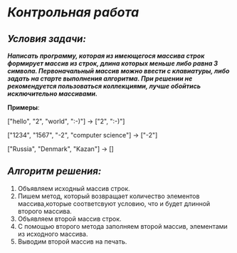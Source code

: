 # *Контрольная работа*

## *Условия задачи:*

***Написать программу, которая из имеющегося массива строк формирует массив из строк,
длина которых меньше либо равна 3 символа. Первоначальный массив можно ввести с клавиатуры,
либо задать на старте выполнения алгоритма. При решении не рекомендуется пользоваться коллекциями,
лучше обойтись исключительно массивами.***

**Примеры**:

["hello", "2", "world", ":-)"] -> ["2", ":-)"]

["1234", "1567", "-2", "computer science"] -> ["-2"]

["Russia", "Denmark", "Kazan"] -> []

## *Алгоритм решения:*

1. Объявляем исходный массив строк.
2. Пишем метод, который возвращает количество элементов массива,которые соответсвуют условию, что и будет длинной второго массива.
3. Объявляем второй массив строк.
4. С помощью второго метода заполняем второй массив, элементами из исходного массива.
5. Выводим второй массив на печать.
